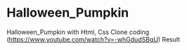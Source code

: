 # Halloween_Pumpkin
 Halloween_Pumpkin with Html, Css
 Clone coding (https://www.youtube.com/watch?v=-whGdudSBqU)
 Result 
 


